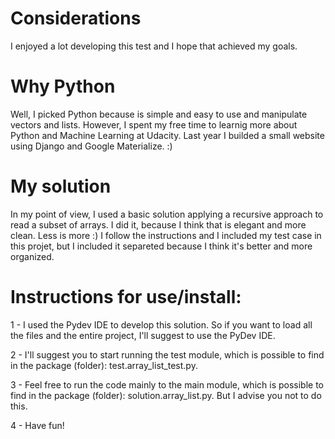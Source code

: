 # Considerations
I enjoyed a lot developing this test and I hope that achieved my goals.

# Why Python
Well, I picked Python because is simple and easy to use and manipulate vectors and lists. 
However, I spent my free time to learnig more about Python and Machine Learning at Udacity. Last year I builded a small website using Django and Google Materialize. :)

# My solution
In my point of view, I used a basic solution applying a recursive approach to read a subset of arrays. I did it, because I think that is elegant and more clean. Less is more :)
I follow the instructions and I included my test case in this projet, but I included it separeted because I think it's better and more organized.

# Instructions for use/install:
1 - I used the Pydev IDE to develop this solution. So if you want to load all the files and the entire project, I'll suggest to use the PyDev IDE. 

2 - I'll suggest you to start running the test module, which is possible to find in the package (folder): test.array_list_test.py.

3 - Feel free to run the code mainly to the main module, which is possible to find in the package (folder): solution.array_list.py. But I advise you not to do this.

4 - Have fun!

